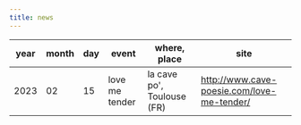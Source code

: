 ```yaml
---
title: news
---
```

| year | month | day | event          | where, place | site  |
| ---- | ----- | --- | -------------- | ------------ | ------ |
| 2023 | 02    | 15  | love me tender | la cave po', Toulouse (FR) | http://www.cave-poesie.com/love-me-tender/ |